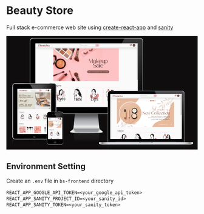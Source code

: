 # Beauty Store
Full stack e-commerce web site using [create-react-app](https://github.com/facebook/create-react-app) and [sanity](https://sanity.io)

<img src='/mockup.png'>

## Environment Setting
Create an ```.env``` file in ```bs-frontend``` directory 
```
REACT_APP_GOOGLE_API_TOKEN=<your_google_api_token>
REACT_APP_SANITY_PROJECT_ID=<your_sanity_id>
REACT_APP_SANITY_TOKEN=<your_sanity_token>
```